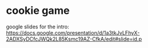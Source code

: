 # cookie game


google slides for the intro:<br>
https://docs.google.com/presentation/d/1a3tkJvLFhyX-2ADXSyDCfcJWQk2L85Ksmc19AZ-CfkA/edit#slide=id.p
